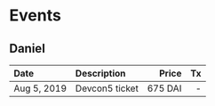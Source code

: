 # Events

## Daniel

| Date        | Description    |   Price |   Tx |
| :---------- | :------------- | ------: | ---: |
| Aug 5, 2019 | Devcon5 ticket | 675 DAI |    - |
